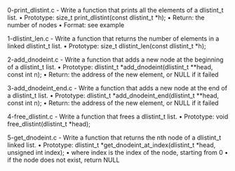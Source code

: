 0-print_dlistint.c - Write a function that prints all the elements of a dlistint_t list.
      • Prototype: size_t print_dlistint(const dlistint_t *h);
      • Return: the number of nodes
      • Format: see example

1-dlistint_len.c - Write a function that returns the number of elements in a linked dlistint_t list.
      • Prototype: size_t dlistint_len(const dlistint_t *h);

2-add_dnodeint.c - Write a function that adds a new node at the beginning of a dlistint_t list.
      • Prototype: dlistint_t *add_dnodeint(dlistint_t **head, const int n);
      • Return: the address of the new element, or NULL if it failed

3-add_dnodeint_end.c - Write a function that adds a new node at the end of a dlistint_t list.
      • Prototype: dlistint_t *add_dnodeint_end(dlistint_t **head, const int n);
      • Return: the address of the new element, or NULL if it failed

4-free_dlistint.c - Write a function that frees a dlistint_t list.
      • Prototype: void free_dlistint(dlistint_t *head);

5-get_dnodeint.c - Write a function that returns the nth node of a dlistint_t linked list.
      • Prototype: dlistint_t *get_dnodeint_at_index(dlistint_t *head, unsigned int index);
      • where index is the index of the node, starting from 0
      • if the node does not exist, return NULL